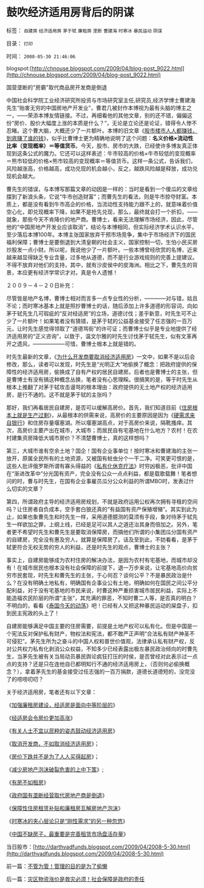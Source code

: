 # 鼓吹经济适用房背后的阴谋

标签： `自建房` `经济适用房` `茅于轼` `廉租房` `垄断` `曹建海` `时寒冰` `暴民运动` `阴谋` 

目录： `打印`

时间： `2008-05-30 21:46:06`

blogspot:[http://chnouse.blogspot.com/2009/04/blog-post_9022.html](http://chnouse.blogspot.com/2009/04/blog-post_9022.html)

国营垄断的"房霸"取代商品房开发商是倒退

中国社会科学院工业经济研究所投资与市场研究室主任,研究员,经济学博士曹建海先生“贻害无穷的中国房地产开发业”，曹君几被封作本博视为最有头脑的博主之一，——荣添本博友情链接。不过，再细看他的其他文章，别的还不错，偏偏这份“房价、股价大幅度上涨的本质是什么？”，无论是立论还是论证，错得令人惨不忍睹。这个曹大脑，大概还少了一片额叶。本博的旧文章《[股市楼市人人都赚钱，到底赚了谁的钱](../../../2007/9/21/股市楼市人人都赚钱，到底赚了谁的钱.md)》，似乎比曹博士更为精确地说明了这个问题：**名义价格×流动性比率（变现概率）＝等值货币**。今天，股市、房市的大跌，已经使许多博友真正体现到这条公式的魔力。它还可以这样表述：牛市较高的价格×牛市较低的变现概率＝熊市较低的价格×熊市较高的变现概率＝等值货币。这样一条公式，告诉我们，风险越涨高，价格越高，成功兑现的机会越小，反之，越跌风险越是释放，成功兑现机会越大。

曹先生的错误，与本博写那篇文章的动因是一样的：当时是看到一个傻瓜的文章给摆到了新浪头条，它说“牛市创造财富”；而曹先生的看法，则是牛市掠夺财富。本质上，都是没有看到牛市高企的价格，当流动性支持能力跟不上的，就意味着价值空心化，即兑现概率下降，如果不是抢先兑现，那么，最终就会打一个折扣，——就象，那些今天不肯降价的地产商。曹博士，看来无法理解市场经济，因此，尽管他的“中国房地产开发业应该取消”，结论与本博相同，但实际经济学术认识水平，至少落后本博100年。本博主张国家放弃干预市场竞争，集中于市场经济下的国民福利保障；曹博士是要倒退到大清皇朝的社会主义，国家控制一切，生怕小民买房炒股发一点小财。所以呢，我说他少了一片额叶。一些本博曾经欣赏的名博，近来越来越显得缺乏专业含量，过多地从道德，而不是行业游戏规则的完善上提建议。不得不放弃对他们的支持，其中，就有沙皮侯中的皮海洲。相比之下，曹先生的背景，本应更有经济学常识才对。真是令人遗憾！

２００９－４－２０日补充：

尽管皆是地产名博，曹博士相对而言多一点专业性的分析，————对与错，姑且不论；而时寒冰基本上就是照抄曹博士的话，随后添加上许多道德的形容词，向如茅于轼先生几可瑕疵的“反对经适房”的立场，道德讨伐；差乎新意，时先生可不止少了一片额叶！如果笔者没有猜错，是茅于轼的公益基金接受了任志强的一百万元，让时先生感觉得领取了“道德骂街”的许可证；而曹博士似乎是专业地提供了经济适用房的“正义咨询”，以致于，温文尔雅的时先生讨伐茅于轼先生，似有文革再开之遗风，——————可惜，曹博士根本上就是错的。

时先生最新的文章，《[为什么开发商要取消经济适用房](http://blog.sina.com.cn/s/blog_4b02a21a0100djxz.html)》一文中，如果不是以后会修改，那么，读者可以发现，时先生是“光明正大”地偷换了概念：把政府提供的保障性的经济适用房，偷换成了自有产权的居民自建房。后者也是曹博士的主张，但是曹博士有没有搞这种概念丛换，笔者没有心思理睬。很搞笑的是，等于时先生从根本上推翻了对茅于轼攻击谩骂的根本理由：政府提供的无土地产权的经济适用房，是行不通的。这不就是茅于轼的主张吗？

那好，我们再看居民自建房，是否可以缓解高房价。首先，我们知道目前《[住房根本上就是生产过剩](../../../2009/4/16/中国不缺房子，最重要是完善租赁市场盘活存量.md)》，从最根本的供需来说，高房价的主要原因是因为《[硬需求来自银行](../../../2008/5/27/硬需求来自银行信贷任务，房价极端下还可以再涨一倍.md)》和住房存量堰塞湖。所以堰塞湖高点，对于高房价来说，隔靴搔痒。其次，高房价主要产出在城市，大城市；而居民自有宅基地在什么地方？农村！在农村建集资房降低大城市房价？不清楚曹博士，真的这样想吗？

第三，大城市谁有空余土地？国企！国有企业事单位！按时寒冰和曹建海的主张一放开，原属全民所有的土地资源，又被国有蛀虫分个一干二净。可笑更可恨的是，这些人批评俄罗斯所谓有寡头得益的《[私有化休克疗法](../../../2008/12/18/俄罗斯休克疗法可能被妖魔化了.md)》时穷凶极恶，批评中国在“渐进改革中”分光国有资产，完全没有公众一点点利益，都是载歌载舞！笔者想问的时，曹与时先生，在国有企业事雇员瓜分公众利益的所谓MBO时，发表过什么切实的文章？

第四，所谓政府主导的经济适用房规划，不就是政府运用公权再次拥有寻租的空间吗？让住房者自负成本，空手套白狼还真的“有益国有资产保殖增殖”。其实到此为止，如果也象曹先生和时先生一样，采用道德臆测的莫须有手段，象对待茅于轼先生一样欲加之罪，上纲上线，已经是足可以其人之道还治其身而倍加之。另外，笔者更不希望时先生和曹先生是要取消保障房，而搞他们所谓的小集团瓜分国有资产的自建房，完全没有惠及穷人，就算是保障房了。话及至到此，不妨看看，是茅于轼更符合无权无势的穷人的利益，还是时先生的观点，曹博士的主张？

事实上，自建房能够成为农村住房的解决办法，是因为农村有宅基地，而城市却没有！在城市居民也根本没有社会保障的前提下，退一万步来说，让宅基地高价向贫穷市民套现，时先生和曹先生的主张，于心何忍？谈何公平？不是暴民政治是什么？在没有明确土地私有，明确国有企事业公有土地，明确如何在国民之间公平分配利益，对于没有宅基地的市民来说，时曹这种严重损害城市居民利益，实际上不能造福农民阶层的所谓“主张”，其充满的罪恶，不知时曹二人等，是否真的明白？不明白的，看看《[泰国今天的动荡](../../../2008/9/3/观察泰式民主缺陷，思考中国末来.md)》吧！已经有人又把这种暴民运动的屎盘子，扣到民主宪政的头上了！

自建房能够满足中国主要的住房需要，前提是土地产权可以私有化。但是中国是一个宪法反对保护私有财产，物权法和宪法，都不敢严正声明“合法私有财产神圣不可侵犯”。茅先生所为之奋斗的中国人权和普世价值观，法律承认私有财产权，反对公共权力私有化剥消公众权益，不知多少已经表露出极左暴民政治倾向的时曹先生，当茅先生被有关当局动员暴民舆论疯狂打压的时侯，是否曾经对此表示过一点点的支持？还是只在连他自已都明知行不通的经济适用房上，（否则何必偷换概念？），拿着茅先生的基金接受过任志强的一百万捐款，道德长道德短的，没完没了的唠唠叨叨？

关于经济适用房，笔者还有以下文章：

《[加强廉租房建设，经适房是面向中等阶层的](../../../2007/11/20/加强廉租房建设，经适房是面向中等阶层的.md)》

《[经适房会令房价更加高涨](../../../2007/12/23/经适房可能令房价更加高涨，茅于轼炮轰经济适用房.md)》

《[有关人士不宜以民粹的姿态鼓动经济适用房](../../../2008/12/16/有关人士不宜以民粹的姿态鼓动经济适用房.md)》

《[取消开发商，不如取消经济适用房](../../../2008/8/11/取消开发商，不如取消经济适用房.md)》；

《[房价下跌并不是为了人人买得起房](../../../2008/11/12/房价下跌并不是为了人人买得起房.md)》；

《[减少房地产泡沫破裂危害的上中下策](../../../2007/9/27/减少房地产泡沫破裂危害的上中下策.md)》;

《[有房不如租房](../../../2008/1/20/有房不如租房，有车不如租车.md)》

《[政府国有垄断经营取代房地产商是倒退](../../../2008/5/30/鼓吹经济适用房背后的阴谋.md)》

《[保障性住房租赁补贴和廉租房瓦解房地产泡沫](../../../2007/10/5/远离经适房：租赁补贴和廉租房瓦解房地产泡沫.md)》

《[时寒冰的夹心层论只是“刚性需求”的另一种忽悠](../../../2009/4/13/时寒冰的夹心层论只是“刚性需求”的另一种忽悠.md)》

《[中国不缺房子，最重要是完善租赁市场盘活存量](../../../2009/4/16/中国不缺房子，最重要是完善租赁市场盘活存量.md)》

当日股市：[http://darthvadfunds.blogspot.com/2009/04/2008-5-30.html](http://darthvadfunds.blogspot.com/2009/04/2008-5-30.html)



前一篇：[不管为管！管理的目的是为了偷懒](../../../2008/5/29/不管为管！管理的目的是为了偷懒.md)

后一篇：[灾区物资涨价是救灾必须！社会保障是政府的责任](../../../2008/6/1/灾区物资涨价是救灾必须！社会保障是政府的责任.md)